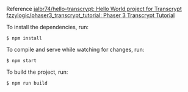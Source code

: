 Reference
[jalbr74/hello\-transcrypt: Hello World project for Transcrypt](https://github.com/jalbr74/hello-transcrypt)
[fzzylogic/phaser3\_transcrypt\_tutorial: Phaser 3 Transcrypt Tutorial](https://github.com/fzzylogic/phaser3_transcrypt_tutorial)

To install the dependencies, run:
```
$ npm install
```

To compile and serve while watching for changes, run:
```
$ npm start
```

To build the project, run:
```
$ npm run build
```

